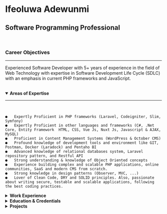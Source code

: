 # Ifeoluwa Adewunmi


## Software Programming Professional

<br>

### Career Objectives
<hr>
<p>
    Experienced Software Developer with 5+ years of experience in the field of Web Technology with expertise in Software Development Life Cycle (SDLC) with an emphasis in current PHP frameworks and JavaScript.
</p>

<br>

<details open>
    <summary>
        <strong>Areas of Expertise</strong>
    </summary>
    <hr>
    <br>    

    ●	Expertly Proficient in PHP frameworks (Laravel, Codeigniter, Slim, Symfony)
    ●	Expertly Proficient in other languages and frameworks (C#, .Net Core, Entity Framework  HTML, CSS, Vue Js, Nuxt Js, Javascript & AJAX, MySQL)
    ●	Proficient in Content Management Systems (WordPress & October CMS)
    ●	Profound knowledge of development tools and environment like GIT, Postman, Docker (Laradock) and Pentaho BI
    ●	Advanced knowledge of relational databases system, Laravel repository pattern, and Restful API
    ●	Strong understanding & knowledge of Object Oriented concepts
    ●	Experience building complex and scalable PHP applications, online communities, SaaS and modern CMS from scratch.
    ●	Strong knowledge in design patterns (Observer, MVC, ...)
    ●	Lover of Clean Code, DRY and SOLID principles. Also, passionate about writing secure, testable and scalable applications, following the best coding practices.
</details>

<details>
    <summary>
        <strong>Work Experience </strong>
    </summary>
    <hr>
    <br>
    <p><strong>Financial Control & Risk Management Services (FRMS), Lagos, Nigeria</strong></p>
    <p><small><em>September 2020 – Date</em></small></p>
    <p><strong>Software Developer</strong></p>
    <p>-------------------------------------------------------------------------------------</p>
    <br>
    <p><strong>XKG Integrated Services</strong></p>
    <p><small><em></em></small></p>
    <p><strong>Consultant - Software Developer (PHP)</strong></p>
    <p>-------------------------------------------------------------------------------------</p>
    <br>
    <p><strong>OEA Consults Ltd, Lagos, Nigeria</strong></p>
    <p><small><em>August 2019 – May 2020</em></small></p>
    <p><strong>Full-Stack Web Developer (Freelance)</strong></p>
    <p>-------------------------------------------------------------------------------------</p>
    <br>
    <p><strong>Olivearc Solutions, Ogun, Nigeria</strong></p>
    <p><small><em>November 2018 – July 2019</em></small></p>
    <p><strong>Chief Technology Officer (CTO)</strong></p>
    <p>-------------------------------------------------------------------------------------</p>
    <br>
    <p><strong>Incattech Fashion</strong></p>
    <p><small><em></em></small></p>
    <p><strong>Software Engineer</strong></p>
</details>

<details>
    <summary>
        <strong>Education & Credentials</strong>
    </summary>
    <hr>
    <br>
    <p><strong>B.Sc (Hons) in Computer Science (Upper Second Class)</strong> <small>2017</small></p>
    <p>Tai Solarin University Of Education, Ogun State, Nigeria</p>
</details>

<details>
    <summary>
        <strong>Projects</strong>
    </summary>
    <hr>

✔️ <a href="https://www.kingswealths.com" target="_blank" rel="noopener">kingswealths</a>

✔️ <a href="https://www.oeaconsults.com" target="_blank" rel="noopener">oeaconsults</a>

✔️ <a href="https://www.frmsng.com" target="_blank" rel="noopener">frmsng</a>

✔️ <a href="https://www.xkgintegratedservices.com.ng" target="_blank" rel="noopener">xkg integrated services</a>

</details>

